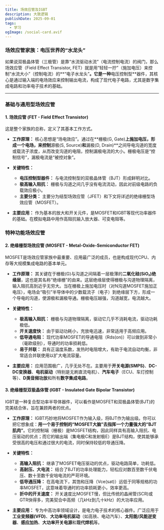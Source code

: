 ```yaml
---
title: 场效应管及IGBT
description: 大致逻辑
publishDate: 2025-09-01
tags:
  - 学习
ogImage: /social-card.avif
---
```

### **场效应管家族：电压世界的“水龙头”**

如果说双极晶体管（三极管）是靠“水流驱动水流”（电流控制电流）的阀门，那么场效应管（Field Effect Transistor, FET）就是用“轻轻一拧”（施加电压）来控制“水流大小”（控制电流）的**“电子水龙头”**。它是一种**电压控制型**器件，其核心是通过输入端的电场效应来控制输出电流，构成了现代电子电路，尤其是数字集成电路和功率电子技术的基础。

---

### **基础与通用型场效应管**

#### **1. 场效应管 (FET - Field Effect Transistor)**

这是整个家族的总称，定义了其基本工作方式。

*   **工作原理：**
    核心思想是“场电效应”。通过在**栅极(G, Gate)**上施加电压，形成一个电场，来控制**源极(S, Source)**和**漏极(D, Drain)**之间导电沟道的宽度或载流子浓度，从而改变沟道的电阻，控制漏极电流的大小。栅极电压是“控制信号”，漏极电流是“被控对象”。

*   **关键特性：**
    *   **电压控制型器件：** 与电流控制型的双极晶体管（BJT）形成鲜明对比。
    *   **极高输入阻抗：** 栅极与沟道之间几乎没有电流流动，因此对前级电路的负载效应极小。
    *   **主要分类：** 主要分为结型场效应管（JFET）和下文将详述的绝缘栅型场效应管（MOSFET）。

*   **主要应用：**
    作为基本的放大和开关元件，是MOSFET和IGBT等现代功率器件的基础。在模拟电路中用作高阻抗输入放大器、可变电阻等。

### **特种功能场效应管**

#### **2. 绝缘栅型场效应管 (MOSFET - Metal-Oxide-Semiconductor FET)**

MOSFET是场效应管家族中最重要、应用最广泛的成员，也是构成现代CPU、内存等大规模集成电路的基本单元。

*   **工作原理：**
    其关键在于栅极(G)与沟道之间隔着一层极薄的**二氧化硅(SiO₂)绝缘层**，这也是其名称“绝缘栅”的由来。这层绝缘层使得栅极与沟道物理隔离，输入阻抗高到近乎无穷大。当在栅极上施加电压时（对N沟道MOSFET施加正电压），电场会“吸引”半导体中的少数载流子（电子）到绝缘层下方，形成一个导电的沟道，使源极和漏极导通。栅极电压越强，沟道越宽，电流越大。

*   **关键特性：**
    *   **极高输入阻抗：** 栅极与沟道物理隔离，驱动它几乎不消耗电流，驱动功耗极低。
    *   **开关速度快：** 由于驱动功耗小，充放电迅速，非常适用于高频应用。
    *   **低导通电阻：** 现代功率MOSFET的导通电阻（Rds(on)）可以做到非常小（毫欧级别），导通时的功率损耗低。
    *   **易于并联：** 具有正温度系数，发热时电阻增大，有助于电流自动均衡，非常适合并联使用以扩大电流容量。

*   **主要应用：**
    应用范围极广，几乎无处不在。主要用于**开关电源(SMPS)**、**DC-DC变换器**、**电机驱动**（特别是无刷直流电机）、**汽车电子**（ECU、车灯控制等）、**D类音频功放**和所有**数字集成电路**。

#### **3. 绝缘栅型双极晶体管 (IGBT - Insulated Gate Bipolar Transistor)**

IGBT是一种复合型功率半导体器件，可以看作是MOSFET和双极晶体管(BJT)的完美结合体，旨在兼顾两者的优点。

*   **工作原理：**
    IGBT巧妙地将MOSFET作为输入级，将BJT作为输出级。你可以把它想象成：**用一个易于控制的“MOSFET大脑”去指挥一个力量强大的“BJT肌肉”**。它的控制端（栅极）是MOSFET结构，因此同样具有高输入阻抗、电压驱动的优点；而它的输出端（集电极C和发射极E）是BJT结构，使其能够承受很高的电压和通过很大的电流，同时保持较低的导通压降。

*   **关键特性：**
    *   **高输入阻抗：** 继承了MOSFET电压驱动的优点，驱动电路简单，功耗低。
    *   **高耐压、大电流：** 结合了BJT的功率处理能力，轻松应对数百至数千伏电压、数十至数千安培电流的严苛环境。
    *   **低导通压降：** 在高电流下，其饱和压降（Vce(sat)）远低于同等规格的功率MOSFET，这意味着导通时的功率损耗更小，效率更高。
    *   **折中的开关速度：** 开关速度比MOSFET慢，但比传统的晶闸管(SCR)或GTR快得多，完美契合中高频（几kHz到几十kHz）的大功率应用。

*   **主要应用：**
    专为中高功率领域设计，是电力电子技术的核心器件。广泛应用于**工业变频器(VFD)**、**大功率电机驱动**（如高铁、电动汽车）、**太阳能/风能逆变器**、**感应加热**、**大功率开关电源**和**现代焊机**等。
